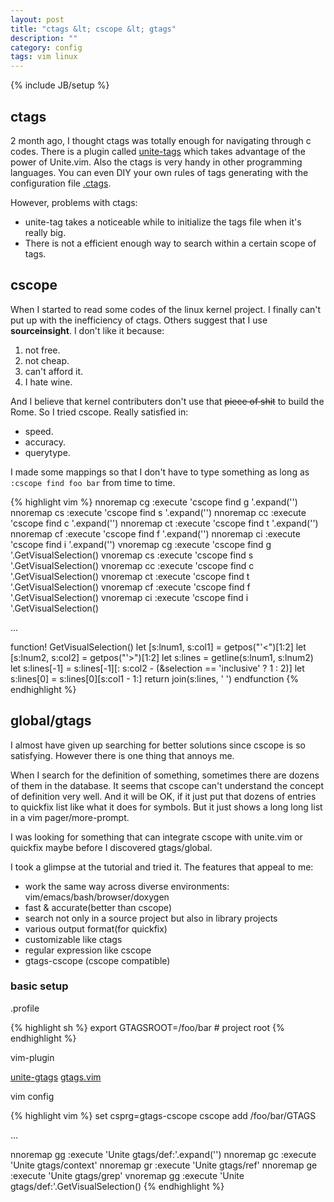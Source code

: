 ```yaml
---
layout: post
title: "ctags &lt; cscope &lt; gtags"
description: ""
category: config
tags: vim linux
---
```

{% include JB/setup %}

## ctags

2 month ago, I thought ctags was totally enough for navigating through c codes.
There is a plugin called [unite-tags](https://github.com/tsukkee/unite-tag) which takes advantage of the power of Unite.vim.
Also the ctags is very handy in other programming languages.
You can even DIY your own rules of tags generating with the configuration file [.ctags](https://gist.github.com/blindFS/6315911).

However, problems with ctags:

* unite-tag takes a noticeable while to initialize the tags file when it's really big.
* There is not a efficient enough way to search within a certain scope of tags.

## cscope

When I started to read some codes of the linux kernel project. I finally can't put up with the inefficiency of ctags.
Others suggest that I use **sourceinsight**. I don't like it because:

1. not free.
2. not cheap.
3. can't afford it.
4. I hate wine.

And I believe that kernel contributers don't use that <del>piece of shit</del> to build the Rome.
So I tried cscope.
Really satisfied in:

* speed.
* accuracy.
* querytype.

I made some mappings so that I don't have to type something as long as `:cscope find foo bar` from time to time.

{% highlight vim %}
nnoremap <leader>cg :execute 'cscope find g '.expand('<cword>')<CR>
nnoremap <leader>cs :execute 'cscope find s '.expand('<cword>')<CR>
nnoremap <leader>cc :execute 'cscope find c '.expand('<cword>')<CR>
nnoremap <leader>ct :execute 'cscope find t '.expand('<cword>')<CR>
nnoremap <leader>cf :execute 'cscope find f '.expand('<cword>')<CR>
nnoremap <leader>ci :execute 'cscope find i '.expand('<cword>')<CR>
vnoremap <leader>cg <ESC>:execute 'cscope find g '.GetVisualSelection()<CR>
vnoremap <leader>cs <ESC>:execute 'cscope find s '.GetVisualSelection()<CR>
vnoremap <leader>cc <ESC>:execute 'cscope find c '.GetVisualSelection()<CR>
vnoremap <leader>ct <ESC>:execute 'cscope find t '.GetVisualSelection()<CR>
vnoremap <leader>cf <ESC>:execute 'cscope find f '.GetVisualSelection()<CR>
vnoremap <leader>ci <ESC>:execute 'cscope find i '.GetVisualSelection()<CR>

...

function! GetVisualSelection()
    let [s:lnum1, s:col1] = getpos("'<")[1:2]
    let [s:lnum2, s:col2] = getpos("'>")[1:2]
    let s:lines = getline(s:lnum1, s:lnum2)
    let s:lines[-1] = s:lines[-1][: s:col2 - (&selection == 'inclusive' ? 1 : 2)]
    let s:lines[0] = s:lines[0][s:col1 - 1:]
    return join(s:lines, ' ')
endfunction
{% endhighlight %}

## global/gtags

I almost have given up searching for better solutions since cscope is so satisfying.
However there is one thing that annoys me.

When I search for the definition of something, sometimes there are dozens of them in the database.
It seems that cscope can't understand the concept of definition very well.
And it will be OK, if it just put that dozens of entries to quickfix list like what it does for symbols.
But it just shows a long long list in a vim pager/more-prompt.

I was looking for something that can integrate cscope with unite.vim or quickfix maybe before I discovered gtags/global.

I took a glimpse at the tutorial and tried it.
The features that appeal to me:

* work the same way across diverse environments: vim/emacs/bash/browser/doxygen
* fast & accurate(better than cscope)
* search not only in a source project but also in library projects
* various output format(for quickfix)
* customizable like ctags
* regular expression like cscope
* gtags-cscope (cscope compatible)

### basic setup

.profile

{% highlight sh %}
export GTAGSROOT=/foo/bar # project root
{% endhighlight %}

vim-plugin

[unite-gtags](https://github.com/hewes/unite-gtags)
[gtags.vim](https://github.com/vim-scripts/gtags.vim)

vim config

{% highlight vim %}
set csprg=gtags-cscope
cscope add /foo/bar/GTAGS

...

nnoremap <leader>gg :execute 'Unite gtags/def:'.expand('<cword>')<CR>
nnoremap <leader>gc :execute 'Unite gtags/context'<CR>
nnoremap <leader>gr :execute 'Unite gtags/ref'<CR>
nnoremap <leader>ge :execute 'Unite gtags/grep'<CR>
vnoremap <leader>gg <ESC>:execute 'Unite gtags/def:'.GetVisualSelection()<CR>
{% endhighlight %}
